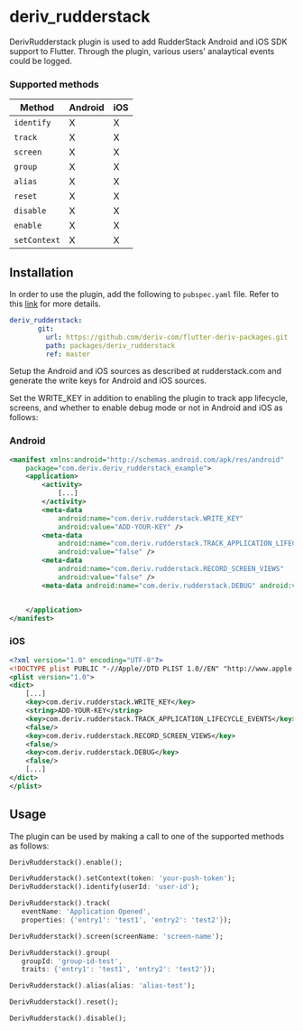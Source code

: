 # deriv_rudderstack

DerivRudderstack plugin is used to add RudderStack Android and iOS SDK support to Flutter. Through the plugin, various users' analaytical events could be logged.

### Supported methods

| Method | Android | iOS |
|---|---|---|
| `identify` | X | X |
| `track` | X | X |
| `screen` | X | X |
| `group` | X | X |
| `alias` | X | X |
| `reset` | X | X |
| `disable` | X | X |
| `enable` | X | X |
| `setContext` | X | X |

## Installation

In order to use the plugin, add the following to `pubspec.yaml` file. Refer to this [link](https://flutter.dev/docs/development/packages-and-plugins/using-packages) for more details.

```yaml
deriv_rudderstack:
       git:
         url: https://github.com/deriv-com/flutter-deriv-packages.git
         path: packages/deriv_rudderstack
         ref: master
```

Setup the Android and iOS sources as described at rudderstack.com and generate the write keys for Android and iOS sources.

Set the WRITE_KEY in addition to enabling the plugin to track app lifecycle, screens, and whether to enable debug mode or not in Android and iOS as follows:

### Android
```xml
<manifest xmlns:android="http://schemas.android.com/apk/res/android"
    package="com.deriv.deriv_rudderstack_example">
    <application>
        <activity>
            [...]
        </activity>
        <meta-data
            android:name="com.deriv.rudderstack.WRITE_KEY"
            android:value="ADD-YOUR-KEY" />
        <meta-data
            android:name="com.deriv.rudderstack.TRACK_APPLICATION_LIFECYCLE_EVENTS"
            android:value="false" />
        <meta-data
            android:name="com.deriv.rudderstack.RECORD_SCREEN_VIEWS"
            android:value="false" />
        <meta-data android:name="com.deriv.rudderstack.DEBUG" android:value="false" />


    </application>
</manifest>
```

### iOS
```xml
<?xml version="1.0" encoding="UTF-8"?>
<!DOCTYPE plist PUBLIC "-//Apple//DTD PLIST 1.0//EN" "http://www.apple.com/DTDs/PropertyList-1.0.dtd">
<plist version="1.0">
<dict>
	[...]
    <key>com.deriv.rudderstack.WRITE_KEY</key>
    <string>ADD-YOUR-KEY</string>
	<key>com.deriv.rudderstack.TRACK_APPLICATION_LIFECYCLE_EVENTS</key>
    <false/>
    <key>com.deriv.rudderstack.RECORD_SCREEN_VIEWS</key>
    <false/>
    <key>com.deriv.rudderstack.DEBUG</key>
    <false/>
	[...]
</dict>
</plist>
```

## Usage

The plugin can be used by making a call to one of the supported methods as follows:

```dart
DerivRudderstack().enable();

DerivRudderstack().setContext(token: 'your-push-token');
DerivRudderstack().identify(userId: 'user-id');

DerivRudderstack().track(
   eventName: 'Application Opened',
   properties: {'entry1': 'test1', 'entry2': 'test2'});

DerivRudderstack().screen(screenName: 'screen-name');

DerivRudderstack().group(
   groupId: 'group-id-test',
   traits: {'entry1': 'test1', 'entry2': 'test2'});

DerivRudderstack().alias(alias: 'alias-test');

DerivRudderstack().reset();

DerivRudderstack().disable();

```
